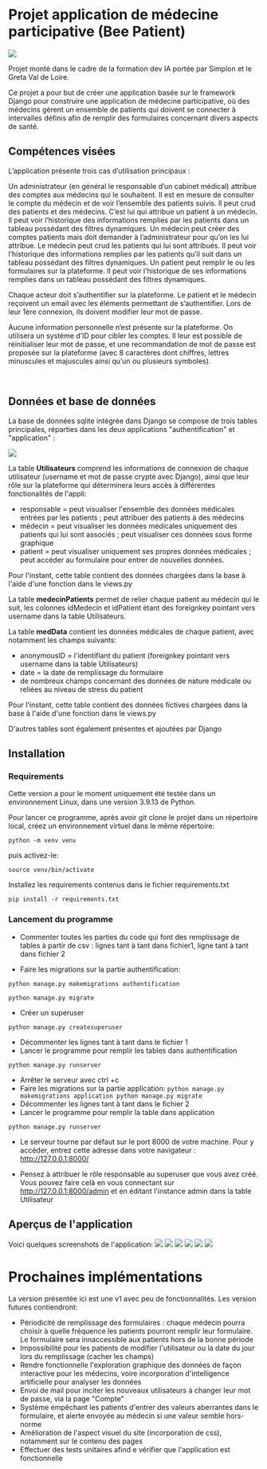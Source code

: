 # Projet application de médecine participative (Bee Patient)
![](https://github.com/data-IA-2022/Doctolib_Sylvine/blob/main/application/static/images/BeePatient.png)

Projet monté dans le cadre de la formation dev IA portée par Simplon et le Greta Val de Loire.

Ce projet a pour but de créer une application basée sur le framework Django pour construire une application de médecine participative, où des médecins gèrent un ensemble de patients qui doivent se connecter à intervalles définis afin de remplir des formulaires concernant divers aspects de santé. 

## Compétences visées
L’application présente trois cas d’utilisation principaux :

Un administrateur (en général le responsable d’un cabinet médical) attribue des comptes aux médecins qui le souhaitent. Il est en mesure de consulter le compte du médecin et de voir l’ensemble des patients suivis. ll peut crud des patients et des médecins. C’est lui qui attribue un patient à un médecin. Il peut voir l’historique des informations remplies par les patients dans un tableau possédant des filtres dynamiques.
Un médecin peut créer des comptes patients mais doit demander à l’administrateur pour qu’on les lui attribue. Le médecin peut crud les patients qui lui sont attribués. Il peut voir l’historique des informations remplies par les patients qu’il suit dans un tableau possédant des filtres dynamiques.
Un patient peut remplir le ou les formulaires sur la plateforme. Il peut voir l’historique de ses informations remplies dans un tableau possédant des filtres dynamiques.

​Chaque acteur doit s’authentifier sur la plateforme. Le patient et le médecin reçoivent un email avec les éléments permettant de s’authentifier. Lors de leur 1ère connexion, ils doivent modifier leur mot de passe.

​Aucune information personnelle n’est présente sur la plateforme. On utilisera un système d’ID pour cibler les comptes. Il leur est possible de réinitialiser leur mot de passe, et une recommandation de mot de passe est proposée sur la plateforme (avec 8 caractères dont chiffres, lettres minuscules et majuscules ainsi qu’un ou plusieurs symboles).

​
##  Données et base de données
La base de données sqlite intégrée dans Django se compose de trois tables principales, réparties dans les deux applications "authentification" et "application" :

![](https://github.com/data-IA-2022/Doctolib_Sylvine/blob/main/images/schema_bdd.png)

La table **Utilisateurs** comprend les informations de connexion de chaque utilisateur (username et mot de passe crypté avec Django), ainsi que leur rôle sur la plateforme qui déterminera leurs accès à différentes fonctionalités de l'appli:
* responsable = peut visualiser l'ensemble des données médicales entrées par les patients ; peut attribuer des patients à des médecins
* médecin = peut visualiser les données médicales uniquement des patients qui lui sont associés ; peut visualiser ces données sous forme graphique
* patient = peut visualiser uniquement ses propres données médicales ; peut accéder au formulaire pour entrer de nouvelles données.

Pour l'instant, cette table contient des données chargées dans la base à l'aide d'une fonction dans le views.py

La table **medecinPatients** permet de relier chaque patient au médecin qui le suit, les colonnes idMedecin et idPatient étant des foreignkey pointant vers username dans la table Utilisateurs.

La table **medData** contient les données médicales de chaque patient, avec notamment les champs suivants:
* anonymousID = l'identifiant du patient (foreignkey pointant vers username dans la table Utilisateurs)
* date = la date de remplissage du formulaire
* de nombreux champs concernant des données de nature médicale ou reliées au niveau de stress du patient

Pour l'instant, cette table contient des données fictives chargées dans la base à l'aide d'une fonction dans le views.py

D'autres tables sont également présentes et ajoutées par Django

## Installation
### Requirements
Cette version a pour le moment uniquement été testée dans un environnement Linux, dans une version 3.9.13 de Python.

Pour lancer ce programme, après avoir git clone le projet dans un répertoire local, créez un environnement virtuel dans le même répertoire:

`python -m venv venv`

puis activez-le:

`source venv/bin/activate`

Installez les requirements contenus dans le fichier requirements.txt

`pip install -r requirements.txt`


### Lancement du programme

- Commenter toutes les parties du code qui font des remplissage de tables à partir de csv : lignes tant à tant dans fichier1, ligne tant à tant dans fichier 2

- Faire les migrations sur la partie authentification:

`python manage.py makemigrations authentification`

`python manage.py migrate`
- Créer un superuser

`python manage.py createsuperuser`
- Décommenter les lignes tant à tant dans le fichier 1
- Lancer le programme pour remplir les tables dans authentification

`python manage.py runserver`
- Arrêter le serveur avec ctrl +c 
- Faire les migrations sur la partie application:
`python manage.py makemigrations application
python manage.py migrate`
- Décommenter les lignes tant à tant dans le fichier 2
- Lancer le programme pour remplir la table dans application

`python manage.py runserver`

- Le serveur tourne par défaut sur le port 8000 de votre machine. Pour y accéder, entrez cette adresse dans votre navigateur : http://127.0.0.1:8000/

- Pensez à attribuer le rôle responsable au superuser que vous avez créé. Vous pouvez faire celà en vous connectant sur http://127.0.0.1:8000/admin et en éditant l'instance admin dans la table Utilisateur

## Aperçus de l'application

Voici quelques screenshots de l'application:
![](https://github.com/data-IA-2022/Doctolib_Sylvine/blob/main/images/accueil.png)
![](https://github.com/data-IA-2022/Doctolib_Sylvine/blob/main/images/assoMedPat.png)
![](https://github.com/data-IA-2022/Doctolib_Sylvine/blob/main/images/vismed.png)
![](https://github.com/data-IA-2022/Doctolib_Sylvine/blob/main/images/form.png)
![](https://github.com/data-IA-2022/Doctolib_Sylvine/blob/main/images/compte.png)
![](https://github.com/data-IA-2022/Doctolib_Sylvine/blob/main/images/rgpd.png)

# Prochaines implémentations
La version présentée ici est une v1 avec peu de fonctionnalités. Les version futures contiendront:
* Périodicité de remplissage des formulaires : chaque médecin pourra choisir à quelle fréquence les patients pourront remplir leur formulaire. Le formulaire sera innaccessible aux patients hors de la bonne période
* Impossibilité pour les patients de modifier l'utilisateur ou la date du jour lors du remplissage (cacher les champs)
* Rendre fonctionnelle l'exploration graphique des données de façon interactive pour les médecins, voire incorporation d'intelligence artificielle pour analyser les données
* Envoi de mail pour inciter les nouveaux utilisateurs à changer leur mot de passe, via la page "Compte"
* Système empêchant les patients d'entrer des valeurs aberrantes dans le formulaire, et alerte envoyée au médecin si une valeur semble hors-norme
* Amélioration de l'aspect visuel du site (incorporation de css), notamment sur le contenu des pages 
* Effectuer des tests unitaires afind e vérifier que l'application est fonctionnelle


